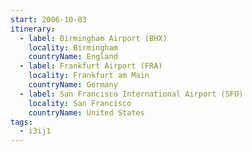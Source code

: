 ```yaml
---
start: 2006-10-03
itinerary:
  - label: Birmingham Airport (BHX)
    locality: Birmingham
    countryName: England
  - label: Frankfurt Airport (FRA)
    locality: Frankfurt am Main
    countryName: Germany
  - label: San Francisco International Airport (SFO)
    locality: San Francisco
    countryName: United States
tags:
  - i3ij1
---
```

